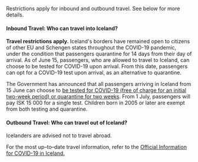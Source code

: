 Restrictions apply for inbound and outbound travel. See below for more details.

#### Inbound Travel: Who can travel into Iceland?

**Travel restrictions apply.** Iceland's borders have remained open to citizens of other EU and Schengen states throughout the COVID-19 pandemic, under the condition that passengers quarantine for 14 days from their day of arrival. As of June 15, passengers, who are allowed to travel to Iceland, can choose to be tested for COVID-19 upon arrival. From this date, passengers can opt for a COVID-19 test upon arrival, as an alternative to quarantine.

The Government has announced that all passengers arriving in Iceland from 15 June can choose to [be tested for COVID-19 (free of charge for an initial two-week period) or quarantine for two weeks](https://www.government.is/news/article/2020/06/05/Information-for-travellers-arriving-in-Iceland-from-15-June-2020/). From 1 July, passengers will pay ISK 15 000 for a single test. Children born in 2005 or later are exempt from both testing and quarantine.

#### Outbound Travel: Who can travel out of Iceland?

Icelanders are advised not to travel abroad.

For the most up–to–date travel information, refer to the [Official Information for COVID-19 in Iceland.](https://www.covid.is/english)
